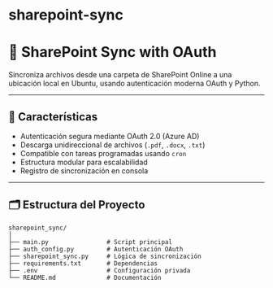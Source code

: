 # sharepoint-sync
# 🔄 SharePoint Sync with OAuth

Sincroniza archivos desde una carpeta de SharePoint Online a una ubicación local en Ubuntu, usando autenticación moderna OAuth y Python.

---

## 🚀 Características

- Autenticación segura mediante OAuth 2.0 (Azure AD)
- Descarga unidireccional de archivos (`.pdf`, `.docx`, `.txt`)
- Compatible con tareas programadas usando `cron`
- Estructura modular para escalabilidad
- Registro de sincronización en consola

---

## 🗂️ Estructura del Proyecto

```plaintext
sharepoint_sync/
│
├── main.py                # Script principal
├── auth_config.py         # Autenticación OAuth
├── sharepoint_sync.py     # Lógica de sincronización
├── requirements.txt       # Dependencias
├── .env                   # Configuración privada
└── README.md              # Documentación

